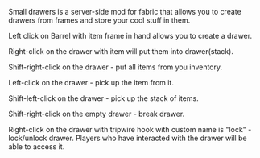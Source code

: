 Small drawers is a server-side mod for fabric that allows you to create drawers from frames and store your cool stuff in them.

Left click on Barrel with item frame in hand allows you to create a drawer.

Right-click on the drawer with item will put them into drawer(stack).

Shift-right-click on the drawer - put all items from you inventory.

Left-click on the drawer - pick up the item from it.

Shift-left-click on the drawer - pick up the stack of items.

Shift-right-click on the empty drawer - break drawer.

Right-click on the drawer with tripwire hook with custom name is "lock" - lock/unlock drawer.
Players who have interacted with the drawer will be able to access it.

